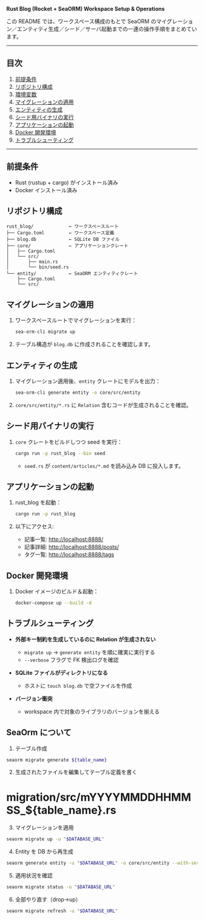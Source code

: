 **Rust Blog (Rocket + SeaORM) Workspace Setup & Operations**

この README では、ワークスペース構成のもとで SeaORM のマイグレーション／エンティティ生成／シード／サーバ起動までの一連の操作手順をまとめています。

---

## 目次

1. [前提条件](#前提条件)
2. [リポジトリ構成](#リポジトリ構成)
3. [環境変数](#環境変数)
4. [マイグレーションの適用](#マイグレーションの適用)
5. [エンティティの生成](#エンティティの生成)
6. [シード用バイナリの実行](#シード用バイナリの実行)
7. [アプリケーションの起動](#アプリケーションの起動)
8. [Docker 開発環境](#docker-開発環境)
9. [トラブルシューティング](#トラブルシューティング)

---

## 前提条件

- Rust (rustup + cargo) がインストール済み
- Docker インストール済み

## リポジトリ構成

```
rust_blog/             ← ワークスペースルート
├── Cargo.toml         ← ワークスペース定義
├── blog.db            ← SQLite DB ファイル
├── core/              ← アプリケーションクレート
│   ├── Cargo.toml
│   └── src/
│       ├── main.rs
│       └── bin/seed.rs
└── entity/            ← SeaORM エンティティクレート
    ├── Cargo.toml
    └── src/
```

## マイグレーションの適用

1. ワークスペースルートでマイグレーションを実行：

   ```bash
   sea-orm-cli migrate up
   ```

2. テーブル構造が `blog.db` に作成されることを確認します。

## エンティティの生成

1. マイグレーション適用後、`entity` クレートにモデルを出力：

   ```bash
   sea-orm-cli generate entity -o core/src/entity
   ```

2. `core/src/entity/*.rs` に `Relation` 含むコードが生成されることを確認。

## シード用バイナリの実行

1. `core` クレートをビルドしつつ seed を実行：

   ```bash
   cargo run -p rust_blog --bin seed
   ```

   - `seed.rs` が `content/articles/*.md` を読み込み DB に投入します。

## アプリケーションの起動

1. rust_blog を起動：

   ```bash
   cargo run -p rust_blog
   ```

2. 以下にアクセス:

   - 記事一覧: [http://localhost:8888/](http://localhost:8000/)
   - 記事詳細: [http://localhost:8888/posts/](http://localhost:8000/posts/<slug>)
   - タグ一覧: [http://localhost:8888/tags](http://localhost:8000/tags)

## Docker 開発環境

1. Docker イメージのビルド＆起動：

   ```bash
   docker-compose up --build -d
   ```

## トラブルシューティング

- **外部キー制約を生成しているのに Relation が生成されない**

  - `migrate up` → `generate entity` を順に確実に実行する
  - `--verbose` フラグで FK 検出ログを確認

- **SQLite ファイルがディレクトリになる**

  - ホストに `touch blog.db` で空ファイルを作成

- **バージョン衝突**

  - workspace 内で対象のライブラリのバージョンを揃える

## SeaOrm について

1. テーブル作成

```bash
seaorm migrate generate ${table_name}
```

2. 生成されたファイルを編集してテーブル定義を書く

# migration/src/mYYYYMMDDHHMMSS\_${table_name}.rs

3. マイグレーションを適用

```bash
seaorm migrate up -u "$DATABASE_URL"
```

4. Entity を DB から再生成

```bash
seaorm generate entity -u "$DATABASE_URL" -o core/src/entity --with-serde both
```

5. 適用状況を確認

```bash
seaorm migrate status -u "$DATABASE_URL"
```

6. 全部やり直す（drop→up）

```bash
seaorm migrate refresh -u "$DATABASE_URL"
```
